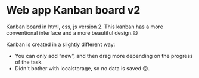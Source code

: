 # Web app Kanban board v2
Kanban board in html, css, js version 2. This kanban has a more conventional interface and a more beautiful design.😋

Kanban is created in a slightly different way:
* You can only add “new”, and then drag more depending on the progress of the task.
* Didn't bother with localstorage, so no data is saved 😖.
